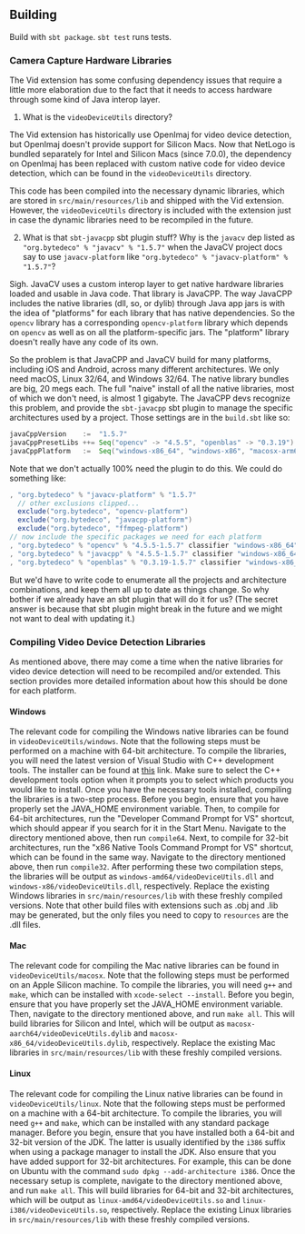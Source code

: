## Building

Build with `sbt package`. `sbt test` runs tests.

### Camera Capture Hardware Libraries

The Vid extension has some confusing dependency issues that require a little more elaboration due to the fact that it needs to access hardware through some kind of Java interop layer.

1. What is the `videoDeviceUtils` directory?

The Vid extension has historically use OpenImaj for video device detection, but OpenImaj doesn't provide support for Silicon Macs. Now that NetLogo is bundled separately for Intel and Silicon Macs (since 7.0.0), the dependency on OpenImaj has been replaced with custom native code for video device detection, which can be found in the `videoDeviceUtils` directory.

This code has been compiled into the necessary dynamic libraries, which are stored in `src/main/resources/lib` and shipped with the Vid extension. However, the `videoDeviceUtils` directory is included with the extension just in case the dynamic libraries need to be recompiled in the future.

2. What is that `sbt-javacpp` sbt plugin stuff?  Why is the `javacv` dep listed as `"org.bytedeco" % "javacv" % "1.5.7"` when the JavaCV project docs say to use `javacv-platform` like `"org.bytedeco" % "javacv-platform" % "1.5.7"`?

Sigh.  JavaCV uses a custom interop layer to get native hardware libraries loaded and usable in Java code.  That library is JavaCPP.  The way JavaCPP includes the native libraries (dll, so, or dylib) through Java app jars is with the idea of "platforms" for each library that has native dependencies.  So the `opencv` library has a corresponding `opencv-platform` library which depends on `opencv` as well as on all the platform-specific jars.  The "platform" library doesn't really have any code of its own.

So the problem is that JavaCPP and JavaCV build for many platforms, including iOS and Android, across many different architectures.  We only need macOS, Linux 32/64, and Windows 32/64.  The native library bundles are big, 20 megs each.  The full "naive" install of all the native libraries, most of which we don't need, is almost 1 gigabyte.  The JavaCPP devs recognize this problem, and provide the `sbt-javacpp` sbt plugin to manage the specific architectures used by a project.  Those settings are in the `build.sbt` like so:

```scala
javaCppVersion    :=  "1.5.7"
javaCppPresetLibs ++= Seq("opencv" -> "4.5.5", "openblas" -> "0.3.19")
javaCppPlatform   :=  Seq("windows-x86_64", "windows-x86", "macosx-arm64", "macosx-x86_64", "linux-x86", "linux-x86_64")
```

Note that we don't actually 100% need the plugin to do this.  We could do something like:

```scala
, "org.bytedeco" % "javacv-platform" % "1.5.7"
  // other exclusions clipped...
  exclude("org.bytedeco", "opencv-platform")
  exclude("org.bytedeco", "javacpp-platform")
  exclude("org.bytedeco", "ffmpeg-platform")
// now include the specific packages we need for each platform
, "org.bytedeco" % "opencv" % "4.5.5-1.5.7" classifier "windows-x86_64"
, "org.bytedeco" % "javacpp" % "4.5.5-1.5.7" classifier "windows-x86_64"
, "org.bytedeco" % "openblas" % "0.3.19-1.5.7" classifier "windows-x86_64"
```

But we'd have to write code to enumerate all the projects and architecture combinations, and keep them all up to date as things change.  So why bother if we already have an sbt plugin that will do it for us?  (The secret answer is because that sbt plugin might break in the future and we might not want to deal with updating it.)

### Compiling Video Device Detection Libraries

As mentioned above, there may come a time when the native libraries for video device detection will need to be recompiled and/or extended. This section provides more detailed information about how this should be done for each platform.

#### Windows

The relevant code for compiling the Windows native libraries can be found in `videoDeviceUtils/windows`. Note that the following steps must be performed on a machine with 64-bit architecture. To compile the libraries, you will need the latest version of Visual Studio with C++ development tools. The installer can be found at [this](https://visualstudio.microsoft.com/downloads/) link. Make sure to select the C++ development tools option when it prompts you to select which products you would like to install. Once you have the necessary tools installed, compiling the libraries is a two-step process. Before you begin, ensure that you have properly set the JAVA_HOME environment variable. Then, to compile for 64-bit architectures, run the "Developer Command Prompt for VS" shortcut, which should appear if you search for it in the Start Menu. Navigate to the directory mentioned above, then run `compile64`. Next, to compile for 32-bit architectures, run the "x86 Native Tools Command Prompt for VS" shortcut, which can be found in the same way. Navigate to the directory mentioned above, then run `compile32`. After performing these two compilation steps, the libraries will be output as `windows-amd64/videoDeviceUtils.dll` and `windows-x86/videoDeviceUtils.dll`, respectively. Replace the existing Windows libraries in `src/main/resources/lib` with these freshly compiled versions. Note that other build files with extensions such as .obj and .lib may be generated, but the only files you need to copy to `resources` are the .dll files.

#### Mac

The relevant code for compiling the Mac native libraries can be found in `videoDeviceUtils/macosx`. Note that the following steps must be performed on an Apple Silicon machine. To compile the libraries, you will need `g++` and `make`, which can be installed with `xcode-select --install`. Before you begin, ensure that you have properly set the JAVA_HOME environment variable. Then, navigate to the directory mentioned above, and run `make all`. This will build libraries for Silicon and Intel, which will be output as `macosx-aarch64/videoDeviceUtils.dylib` and `macosx-x86_64/videoDeviceUtils.dylib`, respectively. Replace the existing Mac libraries in `src/main/resources/lib` with these freshly compiled versions.

#### Linux

The relevant code for compiling the Linux native libraries can be found in `videoDeviceUtils/linux`. Note that the following steps must be performed on a machine with a 64-bit architecture. To compile the libraries, you will need `g++` and `make`, which can be installed with any standard package manager. Before you begin, ensure that you have installed both a 64-bit and 32-bit version of the JDK. The latter is usually identified by the `i386` suffix when using a package manager to install the JDK. Also ensure that you have added support for 32-bit architectures. For example, this can be done on Ubuntu with the command `sudo dpkg --add-architecture i386`. Once the necessary setup is complete, navigate to the directory mentioned above, and run `make all`. This will build libraries for 64-bit and 32-bit architectures, which will be output as `linux-amd64/videoDeviceUtils.so` and `linux-i386/videoDeviceUtils.so`, respectively. Replace the existing Linux libraries in `src/main/resources/lib` with these freshly compiled versions.
